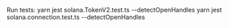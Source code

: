 Run tests:
yarn jest solana.TokenV2.test.ts --detectOpenHandles
yarn jest solana.connection.test.ts --detectOpenHandles
